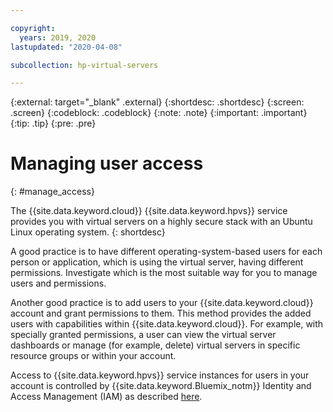```yaml
---

copyright:
  years: 2019, 2020
lastupdated: "2020-04-08"

subcollection: hp-virtual-servers

---
```


{:external: target="_blank" .external}
{:shortdesc: .shortdesc}
{:screen: .screen}
{:codeblock: .codeblock}
{:note: .note}
{:important: .important}
{:tip: .tip}
{:pre: .pre}

# Managing user access
{: #manage_access}

The {{site.data.keyword.cloud}} {{site.data.keyword.hpvs}} service provides you with virtual servers on a highly
secure stack with an Ubuntu Linux operating system.
{: shortdesc}

A good practice is to have different operating-system-based users for each person or application, which is using the virtual server, having different permissions. Investigate which is the most suitable way for you to manage users and permissions.

Another good practice is to add users to your {{site.data.keyword.cloud}} account and grant permissions to
them. This method provides the added users with capabilities within {{site.data.keyword.cloud}}. For example, with specially granted permissions, a user can view the virtual server dashboards or manage (for example, delete)
virtual servers in specific resource groups or within your account.

Access to {{site.data.keyword.hpvs}} service instances for users in your account is controlled by {{site.data.keyword.Bluemix_notm}} Identity and Access Management (IAM) as described [here](/docs/services/hp-virtual-servers?topic=hp-virtual-servers-iam-hpvs).
